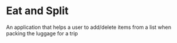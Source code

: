 # Eat and Split
 An application that helps a user to add/delete items from a list when packing the luggage for a trip
